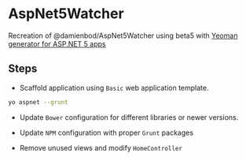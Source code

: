 # AspNet5Watcher

Recreation of @damienbod/AspNet5Watcher using beta5 with [Yeoman generator for ASP.NET 5 apps](https://www.npmjs.com/package/generator-aspnet)

## Steps

* Scaffold application using `Basic` web application template.

 ```bash
 yo aspnet --grunt
 ```

* Update `Bower` configuration for different libraries or newer versions.

* Update `NPM` configuration with proper `Grunt` packages

* Remove unused views and modify `HomeController`

